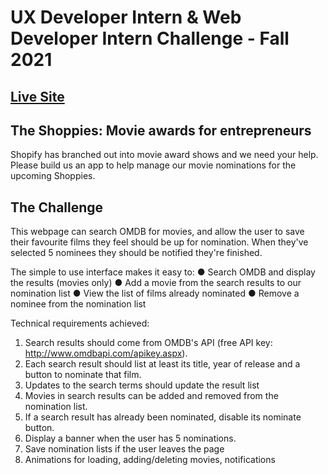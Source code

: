 # UX Developer Intern & Web Developer Intern Challenge - Fall 2021

## <a href = "https://shopify.zaindewsi.com">Live Site </a>

## The Shoppies: Movie awards for entrepreneurs

Shopify has branched out into movie award shows and we need your help. Please build us an app to help manage our movie nominations for the upcoming Shoppies.

## The Challenge

This webpage can search OMDB for movies, and allow the user to save their favourite films they feel should be up for nomination. When they've selected 5 nominees they should be notified they're finished.

The simple to use interface makes it easy to:
● Search OMDB and display the results (movies only)
● Add a movie from the search results to our nomination list
● View the list of films already nominated
● Remove a nominee from the nomination list

Technical requirements achieved:

1. Search results should come from OMDB's API (free API key: http://www.omdbapi.com/apikey.aspx).
2. Each search result should list at least its title, year of release and a button to nominate that film.
3. Updates to the search terms should update the result list
4. Movies in search results can be added and removed from the nomination list.
5. If a search result has already been nominated, disable its nominate button.
6. Display a banner when the user has 5 nominations.
7. Save nomination lists if the user leaves the page
8. Animations for loading, adding/deleting movies, notifications
